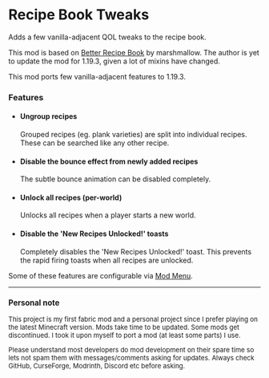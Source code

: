 # Recipe Book Tweaks
Adds a few vanilla-adjacent QOL tweaks to the recipe book.

This mod is based on [Better Recipe Book](https://github.com/mrshmllow/BetterRecipeBook) by marshmallow. The author is yet to update the mod for 1.19.3, given a lot of mixins have changed.

This mod ports few vanilla-adjacent features to 1.19.3.

### Features

- #### Ungroup recipes
  Grouped recipes (eg. plank varieties) are split into individual recipes. These can be searched like any other recipe.

- #### Disable the bounce effect from newly added recipes
  The subtle bounce animation can be disabled completely.

- #### Unlock all recipes (per-world)
  Unlocks all recipes when a player starts a new world.

- #### Disable the 'New Recipes Unlocked!' toasts
  Completely disables the 'New Recipes Unlocked!' toast. This prevents the rapid firing toasts when all recipes are unlocked.

Some of these features are configurable via [Mod Menu](https://modrinth.com/mod/modmenu).

----------

<font size="2">
    <h3>Personal note</h3>
    <p>This project is my first fabric mod and a personal project since I prefer playing on the latest Minecraft version. Mods take time to be updated. Some mods get discontinued. I took it upon myself to port a mod (at least some parts) I use.</p>
    <p>Please understand most developers do mod development on their spare time so lets not spam them with messages/comments asking for updates. Always check GitHub, CurseForge, Modrinth, Discord etc before asking.</p>
</font>